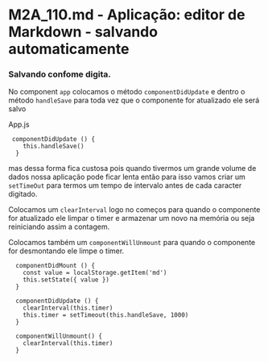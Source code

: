 # M2A_110.md - Aplicação: editor de Markdown - salvando automaticamente

### Salvando confome digita.
No component `app` colocamos o método `componentDidUpdate` e dentro o método `handleSave` para toda vez que o componente for atualizado ele será salvo

App.js
```
 componentDidUpdate () {
    this.handleSave()
  }
```

mas dessa forma fica custosa pois quando tivermos um grande volume de dados nossa aplicação pode ficar lenta então para isso vamos criar um `setTimeOut` para termos um tempo de intervalo antes de cada caracter digitado. 

Colocamos um `clearInterval` logo no começos para quando o componente for atualizado ele limpar o timer e armazenar um novo na memória ou seja reiniciando assim a contagem.

Colocamos também um `componentWillUnmount` para quando o componente for desmontando ele limpe o timer.

```
  componentDidMount () {
    const value = localStorage.getItem('md')
    this.setState({ value })
  }

  componentDidUpdate () {
    clearInterval(this.timer)
    this.timer = setTimeout(this.handleSave, 1000)
  }

  componentWillUnmount() {
    clearInterval(this.timer)
  }
```	